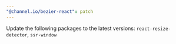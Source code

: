 ```yaml
---
"@channel.io/bezier-react": patch
---
```


Update the following packages to the latest versions: `react-resize-detector`, `ssr-window`
